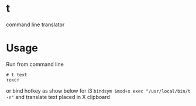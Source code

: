 # t
command line translator

# Usage
Run from command line
```
# t text
текст
```
or bind hotkey as show below for i3
`bindsym $mod+x exec "/usr/local/bin/t -n"`
and translate text placed in X clipboard
